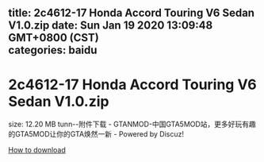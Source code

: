 
title: 2c4612-17 Honda Accord Touring V6 Sedan V1.0.zip
date: Sun Jan 19 2020 13:09:48 GMT+0800 (CST)    
categories: baidu
---

# 2c4612-17 Honda Accord Touring V6 Sedan V1.0.zip
size: 12.20 MB
 tunn--附件下载 - GTANMOD-中国GTA5MOD站，更多好玩有趣的GTA5MOD让你的GTA焕然一新 - Powered by Discuz!
 

[How to download](https://bpcam.bemobtrk.com/go/2ceec3aa-1ca2-46d6-b9ff-aaa5c184517c?jno=699)